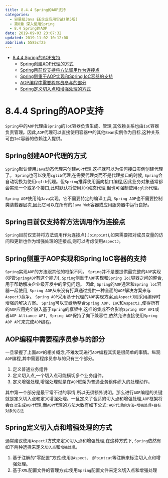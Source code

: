 ```yaml
---
title: 8.4.4 Spring的AOP支持
categories: 
  - 轻量级Java EE企业应用实战(第5版)
  - 第8章 深入使用Spring
  - 8.4 Spring的AOP
date: 2019-09-03 23:07:32
updated: 2019-11-02 10:12:08
abbrlink: 5585cf25
---
```

<div id='my_toc'>

- [8.4.4 Spring的AOP支持](/JavaReadingNotes/5585cf25/#8-4-4-Spring的AOP支持)
    - [Spring创建AOP代理的方式](/JavaReadingNotes/5585cf25/#Spring创建AOP代理的方式)
    - [Spring目前仅支持将方法调用作为连接点](/JavaReadingNotes/5585cf25/#Spring目前仅支持将方法调用作为连接点)
    - [Spring侧重于AOP实现和Spring IoC容器的支持](/JavaReadingNotes/5585cf25/#Spring侧重于AOP实现和Spring-IoC容器的支持)
    - [AOP编程中需要程序员参与的部分](/JavaReadingNotes/5585cf25/#AOP编程中需要程序员参与的部分)
    - [Spring定义切入点和增强处理的方式](/JavaReadingNotes/5585cf25/#Spring定义切入点和增强处理的方式)

</div>
<!--more-->
<script>if (navigator.platform.toLowerCase() == 'win32'){document.getElementById('my_toc').style.display = 'none';}</script>

<!--end-->
<!--SSTStart-->
# 8.4.4 Spring的AOP支持 #
`Spring`中的`AOP`代理由`Spring`的`loC`容器负责生成、管理,其依赖关系也由`IoC`容器负责管理。因此,`AOP`代理可以直接使用容器中的其他`Bean`实例作为目标,这种关系可由`IoC`容器的依赖注入提供。 
## Spring创建AOP代理的方式 ##
`Spring`默认使用`Java`动态代理来创建`AOP`代理,这样就可以为任何接口实例创建代理了。
`Spring`也可以使用`cglib`代理,在需要代理类而不是代理接口的时候, `Spring`会自动切换为使用`cglib`代理。但`Spring`推荐使用面向接口编程,因此业务对象通常都会实现一个或多个接口,此时默认将使用`JDK`动态代理,但也可强制使用`cglib`代理。

`Spring AOP`使用纯`Java`实现。它不需要特定的编译工具, `Spring AOP`也不需要控制类装载器层次,因此它可以在所有的`Java Web`容器或应用服务器中运行良好。
## Spring目前仅支持将方法调用作为连接点 ##
`Spring`目前仅支持将方法调用作为连接点( `Joinpoint`),如果需要把对成员变量的访问和更新也作为增强处理的连接点,则可以考虑使用`AspectJ`。
## Spring侧重于AOP实现和Spring IoC容器的支持 ##
`Spring`实现`AOP`的方法跟其他的框架不同。 `Spring`并不是要提供最完整的`AOP`实现(尽管`SpringAOP`有这个能力), `Spring`侧重于`AOP`实现和`Spring IoC`容器之间的整合,用于帮助解决企业级开发中的常见问题。
因此, `Spring`的`AOP`通常和`Spring loC`容器一起使用, `Spring AOP`从来没有打算通过提供一种全面的`AOP`解决方案来与`AspectJ`竟争。 `Spring AOP`采用基于代理的`AOP`实现方案,而`AspectJ`则采用编译时增强的解决方案。
`Spring`可以无缝地整合`Spring AOP`、`IoC`和`AspectJ`.,使得所有的`AOP`应用完全融入基于`Spring`的框架中,这样的集成不会影响`Spring AOP API`或者`AOP Alliance API, Spring AOP`保持了向下兼容性,依然允许直接使用`Spring AOP API`来完成`AOP`编程。
## AOP编程中需要程序员参与的部分 ##
一旦掌握了上面`AOP`的相关概念,不难发现进行`AOP`编程其实是很简单的事情。纵观`AOP`编程,其中需要程序员参与的只有三个部分。
1. 定义普通业务组件
2. 定义切入点,一个切入点可能横切多个业务组件。
3. 定义增强处理,增强处理就是在`AOP`框架为普通业务组件织入的处理动作。

其中第一个部分是最平常不过的事情,所以无须额外说明。那么进行`AOP`编程的关键就是定义切入点和定义增强处理。一旦定义了合适的切入点和增强处理,`AOP`框架将会`自动`生成`AOP`代理,而`AOP`代理的方法大致有如下公式:
`AOP代理的方法=增强处理+目标对象的方法`

## Spring定义切入点和增强处理的方式 ##
通常建议使用`AspectJ`方式来定义切入点和增强处理,在这种方式下, `Spring`依然有如下两种选择来定义`切入点`和`增强处理`。
1. 基于注解的"零配置"方式:使用`@Aspect`、 `@Pointcut`等注解来标注切入点和增强处理。
2. 基于`XML`配置文件的管理方式:使用`Spring`配置文件来定义切入点和增强处理

<!--SSTStop-->

